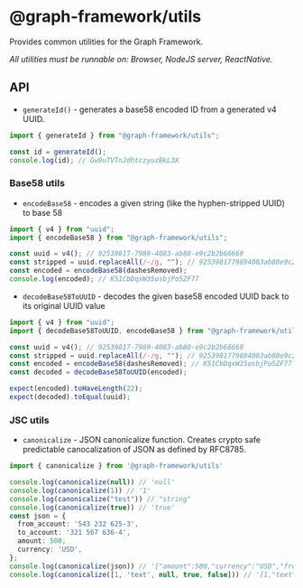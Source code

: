 # @graph-framework/utils

Provides common utilities for the Graph Framework.

_All utilities must be runnable on: Browser, NodeJS server, ReactNative._

## API

- `generateId()` - generates a base58 encoded ID from a generated v4 UUID.

```ts
import { generateId } from "@graph-framework/utils";

const id = generateId();
console.log(id); // Gw9uTVTnJdhtczyuzBkL3X
```

### Base58 utils

- `encodeBase58` - encodes a given string (like the hyphen-stripped UUID) to base 58

```ts
import { v4 } from "uuid";
import { encodeBase58 } from "@graph-framework/utils";

const uuid = v4(); // 92539817-7989-4083-ab80-e9c2b2b66669
const stripped = uuid.replaceAll(/-/g, ""); // 9253981779894083ab80e9c2b2b66669
const encoded = encodeBase58(dashesRemoved);
console.log(encoded); // K51CbDqxW35osbjPo5ZF77
```

- `decodeBase58ToUUID` - decodes the given base58 encoded UUID back to its original UUID value

```ts
import { v4 } from "uuid";
import { decodeBase58ToUUID, encodeBase58 } from "@graph-framework/utils";

const uuid = v4(); // 92539817-7989-4083-ab80-e9c2b2b66669
const stripped = uuid.replaceAll(/-/g, ""); // 9253981779894083ab80e9c2b2b66669
const encoded = encodeBase58(dashesRemoved); // K51CbDqxW35osbjPo5ZF77
const decoded = decodeBase58ToUUID(encoded);

expect(encoded).toHaveLength(22);
expect(decoded).toEqual(uuid);
```

### JSC utils

- `canonicalize` - JSON canonicalize function. Creates crypto safe predictable canocalization of JSON as defined by RFC8785.

```ts
import { canonicalize } from '@graph-framework/utils'

console.log(canonicalize(null)) // 'null'
console.log(canonicalize(1)) // '1'
console.log(canonicalize("test")) // "string"
console.log(canonicalize(true)) // 'true'
const json = {
  from_account: '543 232 625-3',
  to_account: '321 567 636-4',
  amount: 500,
  currency: 'USD',
};
console.log(canonicalize(json)) // '{"amount":500,"currency":"USD","from_account":"543 232 625-3","to_account":"321 567 636-4"}'
console.log(canonicalize([1, 'text', null, true, false])) // '[1,"text",null,true,false]'
```